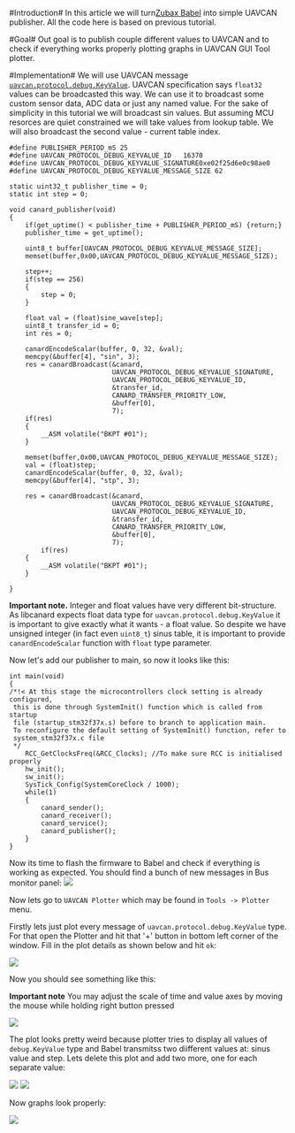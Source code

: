 #Introduction#
In this article we will turn[Zubax Babel](https://zubax.com/products/babel) into simple UAVCAN publisher. 
All the code here is based on previous tutorial. 

#Goal#
Out goal is to publish couple different values to UAVCAN and to check if everything works properly plotting graphs in UAVCAN GUI Tool plotter. 

#Implementation#
We will use UAVCAN message [`uavcan.protocol.debug.KeyValue`](http://uavcan.org/Specification/7._List_of_standard_data_types/#keyvalue). UAVCAN specification says `float32` values can be broadcasted this way. We can use it to broadcast some custom sensor data, ADC data or just any named value. For the sake of simplicity in this tutorial we will broadcast sin values. But assuming MCU resorces are quiet constrained we will take values from lookup table. We will also broadcast the second value - current table index. 

    #define PUBLISHER_PERIOD_mS 25
    #define UAVCAN_PROTOCOL_DEBUG_KEYVALUE_ID   16370   
    #define UAVCAN_PROTOCOL_DEBUG_KEYVALUE_SIGNATURE0xe02f25d6e0c98ae0 
    #define UAVCAN_PROTOCOL_DEBUG_KEYVALUE_MESSAGE_SIZE 62   

    static uint32_t publisher_time = 0;
    static int step = 0;

    void canard_publisher(void)
    {  
        if(get_uptime() < publisher_time + PUBLISHER_PERIOD_mS) {return;} 
        publisher_time = get_uptime();
      
        uint8_t buffer[UAVCAN_PROTOCOL_DEBUG_KEYVALUE_MESSAGE_SIZE];
        memset(buffer,0x00,UAVCAN_PROTOCOL_DEBUG_KEYVALUE_MESSAGE_SIZE);
        
        step++;
        if(step == 256) 
        {
            step = 0;
        }
        
        float val = (float)sine_wave[step];
        uint8_t transfer_id = 0;
        int res = 0;
      
        canardEncodeScalar(buffer, 0, 32, &val);
        memcpy(&buffer[4], "sin", 3);
        res = canardBroadcast(&canard, 
                              UAVCAN_PROTOCOL_DEBUG_KEYVALUE_SIGNATURE,
                              UAVCAN_PROTOCOL_DEBUG_KEYVALUE_ID,
                              &transfer_id,
                              CANARD_TRANSFER_PRIORITY_LOW,
                              &buffer[0], 
                              7);
        if(res)
        {
            __ASM volatile("BKPT #01"); 
        }
      
        memset(buffer,0x00,UAVCAN_PROTOCOL_DEBUG_KEYVALUE_MESSAGE_SIZE);
        val = (float)step;
        canardEncodeScalar(buffer, 0, 32, &val);
        memcpy(&buffer[4], "stp", 3);
      
        res = canardBroadcast(&canard, 
                              UAVCAN_PROTOCOL_DEBUG_KEYVALUE_SIGNATURE,
                              UAVCAN_PROTOCOL_DEBUG_KEYVALUE_ID,
                              &transfer_id,
                              CANARD_TRANSFER_PRIORITY_LOW,
                              &buffer[0], 
                              7);
            if(res)
        {
            __ASM volatile("BKPT #01"); 
        }
   
    }

**Important note.** Integer and float values have very different bit-structure. As libcanard expects float data type for `uavcan.protocol.debug.KeyValue` it is important to give exactly what it wants - a float value. So despite we have unsigned integer (in fact even `uint8_t`) sinus table, it is important to provide `canardEncodeScalar` function with `float` type parameter. 

Now let's add our publisher to main, so now it looks like this: 

    int main(void)
    {
    /*!< At this stage the microcontrollers clock setting is already configured, 
     this is done through SystemInit() function which is called from startup
     file (startup_stm32f37x.s) before to branch to application main.
     To reconfigure the default setting of SystemInit() function, refer to
     system_stm32f37x.c file
     */
        RCC_GetClocksFreq(&RCC_Clocks); //To make sure RCC is initialised properly
        hw_init();
        sw_init();  
        SysTick_Config(SystemCoreClock / 1000);
        while(1)
        {
            canard_sender();
            canard_receiver();
            canard_service();
            canard_publisher();
        }
    }

Now its time to flash the firmware to Babel and check if everything is working as expected. You should find a bunch of new messages in Bus monitor panel:
![](busm.png)

Now lets go to `UAVCAN Plotter` which may be found in `Tools -> Plotter` menu.

Firstly lets just plot every message of `uavcan.protocol.debug.KeyValue` type. For that open the Plotter and hit that '+' button in bottom left corner of the window. Fill in the plot details as shown below and hit `ok`:

![](plot_all.png) 

Now you should see something like this:
 
**Important note** You may adjust the scale of time and value axes by moving the mouse while holding right button pressed

![](plot.png)

The plot looks pretty weird because plotter tries to display all values of `debug.KeyValue` type and Babel transmitss two diifferent values at: sinus value and step. Lets delete this plot and add two more, one for each separate value:

 ![](plot_sin.png)    ![](plot_stp.png)

Now graphs look properly:

![](plot1.png)


